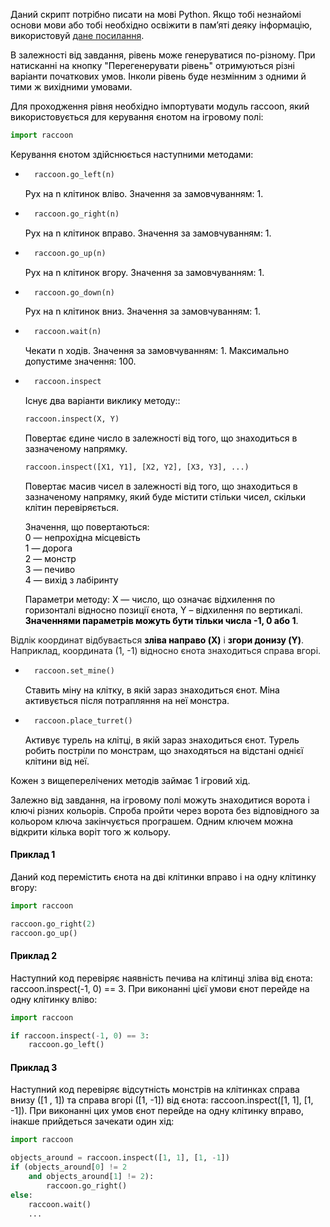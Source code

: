 <span style="color: #000;">Даний скрипт потрібно писати на мові Python. Якщо тобі незнайомі основи мови або тобі необхідно освіжити в пам’яті деяку інформацію, використовуй <a href="https://docs.python.org/3/tutorial/index.html" target="_blank" rel="nofollow">дане посилання</a>.</span>

<span style="color: #000;">В залежності від завдання, рівень може генеруватися по-різному. При натисканні на кнопку "Перегенерувати рівень" отримуються різні варіанти початкових умов. Інколи рівень буде незмінним з одними й тими ж вихідними умовами.</span>

<span style="color: #000;">Для проходження рівня необхідно імпортувати модуль raccoon, який використовується для керування єнотом на ігровому полі:</span>
```python
import raccoon
```

<span style="color: #000;">Керування єнотом здійснюється наступними методами:</span>
* ```python
    raccoon.go_left(n)
    ```
    <p style="color: #000;">Рух на n клітинок вліво. Значення за замовчуванням: 1.</p>

* ```python
    raccoon.go_right(n)
    ```
    <p style="color: #000;">Рух на n клітинок вправо. Значення за замовчуванням: 1.</p>

* ```python
    raccoon.go_up(n)
    ```
    <p style="color: #000;">Рух на n клітинок вгору. Значення за замовчуванням: 1.</p>

* ```python
    raccoon.go_down(n)
    ```
    <p style="color: #000;">Рух на n клітинок вниз. Значення за замовчуванням: 1.</p>

* ```python
    raccoon.wait(n)
    ```
    <p style="color: #000;">Чекати n ходів. Значення за замовчуванням: 1. Максимально допустиме значення: 100.</p>
    
* ```python
    raccoon.inspect
    ```
    <p style="color: #000;">Існує два варіанти виклику методу::</p>

    ```python
    raccoon.inspect(X, Y)
    ```
    <p style="color: #000;">Повертає єдине число в залежності від того, що знаходиться в зазначеному напрямку.</p>

    ```python
    raccoon.inspect([X1, Y1], [X2, Y2], [X3, Y3], ...) 
    ```
    <p style="color: #000;">Повертає масив чисел в залежності від того, що знаходиться в зазначеному напрямку, який буде містити стільки чисел, скільки клітин перевіряється.</p>
    <p style="color: #000;">
    Значення, що повертаються:<br>
    0 — непрохідна місцевість<br>
    1 — дорога<br>
    2 — монстр<br>
    3 — печиво<br>
    4 — вихід з лабіринту<br>
    </p>
    <p style="color: #000;">Параметри методу: X — число, що означає відхилення по горизонталі відносно позиції єнота, Y – відхилення по вертикалі. <strong style="color: #000;">Значеннями параметрів можуть бути тільки числа -1, 0 або 1</strong>.
Відлік координат відбувається <strong style="color: #000;">зліва направо (X)</strong> і <strong style="color: #000;">згори донизу (Y)</strong>. Наприклад, координата (1, -1) відносно єнота знаходиться справа вгорі.</p>

* ```python
    raccoon.set_mine()
    ```
    <p style="color: #000;">Ставить міну на клітку, в якій зараз знаходиться єнот. Міна активується після потрапляння на неї монстра.</p>

* ```python
    raccoon.place_turret()
    ```
    <p style="color: #000;">Активує турель на клітці, в якій зараз знаходиться єнот. Турель робить постріли по монстрам, що знаходяться на відстані однієї клітини від неї.</p>

<p style="color: #000;">Кожен з вищеперелічених методів займає 1 ігровий хід.</p>

<p style="color: #000;">Залежно від завдання, на ігровому полі можуть знаходитися ворота і ключі різних кольорів. Спроба пройти через ворота без відповідного за кольором ключа закінчується програшем. Одним ключем можна відкрити кілька воріт того ж кольору.</p>

#### <span style="color: #000;">Приклад 1</span>
<span style="color: #000;">Даний код перемістить єнота на дві клітинки вправо і на одну клітинку вгору:</span>
```python
import raccoon

raccoon.go_right(2)
raccoon.go_up()
```

#### <span style="color: #000;">Приклад 2</span>
<span style="color: #000;">Наступний код перевіряє наявність печива на клітинці зліва від єнота: raccoon.inspect(-1, 0) == 3. При виконанні цієї умови єнот перейде на одну клітинку вліво:</span>
```python
import raccoon

if raccoon.inspect(-1, 0) == 3:
    raccoon.go_left()
```

#### <span style="color: #000;">Приклад 3</span>
<span style="color: #000;">Наступний код перевіряє відсутність монстрів на клітинках справа внизу ([1 , 1]) та справа вгорі ([1, -1]) від єнота: raccoon.inspect([1, 1], [1, -1]). При виконанні цих умов єнот перейде на одну клітинку вправо, інакше прийдеться зачекати один хід:</span>
```python
import raccoon

objects_around = raccoon.inspect([1, 1], [1, -1])
if (objects_around[0] != 2
    and objects_around[1] != 2):
        raccoon.go_right()
else:
    raccoon.wait()
    ...
```
